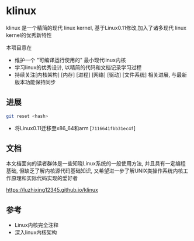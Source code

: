 # klinux

klinux 是一个精简的现代 linux kernel, 基于Linux0.11修改,加入了诸多现代 linux kernel的优秀新特性

本项目意在

- 维护一个 "可编译运行使用的" 最小现代linux内核
- 学习linux的优秀设计, 以精简的代码和文档记录学习过程
- 持续关注[内核架构] [内存] [进程] [网络] [驱动] [文件系统] 相关进展, 与最新版本功能保持同步

## 进展

```bash
git reset <hash>
```

- 将Linux0.11迁移至x86_64和arm [`7116641fbb31ec4f`]


## 文档

本文档面向的读者群体是一些知晓Linux系统的一般使用方法, 并且具有一定编程基础, 但缺乏了解内核源代码基础知识, 又希望进一步了解UNIX类操作系统内核工作原理和实际代码实现的爱好者

https://luzhixing12345.github.io/klinux

## 参考

- Linux内核完全注释  
- 深入linux内核架构
